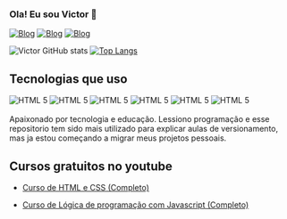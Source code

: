 ### Ola! Eu sou Victor 🤚
 
[![Blog](https://img.shields.io/badge/YouTube-FF0000?style=for-the-badge&logo=youtube&logoColor=white)](https://www.youtube.com/channel/UCxIUpkl45_RllaTMplYMyGw)
[![Blog](https://img.shields.io/badge/LinkedIn-0077B5?style=for-the-badge&logo=linkedin&logoColor=white)](https://www.linkedin.com/in/keline-santana-pcd-45631021/)
[![Blog](https://img.shields.io/badge/Instagram-E4405F?style=for-the-badge&logo=instagram&logoColor=white)](https://instagram.com/vitechdev)
 
![Victor GitHub stats](https://github-readme-stats.vercel.app/api?username=victorhsouza&show_icons=true&theme=dracula)
[![Top Langs](https://github-readme-stats.vercel.app/api/top-langs/?username=victorhsouza)](https://github.com/anuraghazra/github-readme-stats)
 
## Tecnologias que uso
 
<div>
<img alt="HTML 5" src="https://img.shields.io/badge/HTML5-E34F26?style=for-the-badge&logo=html5&logoColor=white"/>
<img alt="HTML 5" src="https://img.shields.io/badge/CSS3-1572B6?style=for-the-badge&logo=css3&logoColor=white"/>
<img alt="HTML 5" src="https://img.shields.io/badge/JavaScript-F7DF1E?style=for-the-badge&logo=javascript&logoColor=black"/>
<img alt="HTML 5" src="https://img.shields.io/badge/Node.js-43853D?style=for-the-badge&logo=node.js&logoColor=white"/>
<img alt="HTML 5" src="https://img.shields.io/badge/Java-ED8B00?style=for-the-badge&logo=openjdk&logoColor=white"/>
<img alt="HTML 5" src="https://img.shields.io/badge/PHP-777BB4?style=for-the-badge&logo=php&logoColor=white"/>
 
</div>
<br>
Apaixonado por tecnologia e educação. Lessiono programação e esse repositorio tem sido mais utilizado para explicar aulas de versionamento, mas ja estou começando a migrar meus projetos pessoais.
 
## Cursos gratuitos no youtube
- [Curso de HTML e CSS (Completo) ](https://youtube.com/playlist?list=PLGVWRac7__cmK5QQneX7VqwGafBpU6MqH)
 
- [Curso de Lógica de programação com Javascript (Completo)](https://youtube.com/playlist?list=PLGVWRac7__cltqD_Wy4rpH65ho9G1XPcp)
